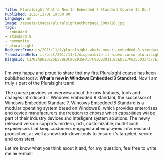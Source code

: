 ```yaml
---
Title: Pluralsight What's New In Embedded 8 Standard Course Is Out!
Published: 2013-11-01 19:00:00
Language: en
Image: /assets/images/pluralsightauthorpage_300x195.jpg
Tags:
- embedded
- standard 8
- community
- pluralsight
RedirectFrom: en/2013/11/1/pluralsight-whats-new-in-embedded-8-standard-course-is-out!.aspx
TranslatedRefs: it/post/2013/11/1/disponibile-il-nuovo-corso-pluralsight-whats-new-in-embedded-8-standard.md
DisqusId: C1A02ABD2DB25E57BEDC902936FA37F9BCB291132CED5E70635C0337377E1507
---
```

I'm very happy and proud to share that my first Pluralsight course has been published today: **<a href="http://pluralsight.com/training/Courses/TableOfContents/whats-new-windows-embedded8-standard" target="_blank">What's new in Windows Embedded 8 Standard</a>**. Now I am truly a part of the Pluralsight team!

<span>The course provides an overview about the new features, tools and changes introduced in Windows Embedded 8 Standard, the successor of Windows Embedded Standard 7. Windows Embedded 8 Standard is a modular operating system based on Windows 8, which provides enterprises and device manufacturers the freedom to choose which capabilities will be part of their industry devices and intelligent system solutions. The newly released version supports modern, rich, customizable, multi-touch experiences that keep customers engaged and employees informed and productive, as well as new lock-down tools to ensure it's targeted, secure and consistent.</span>

<span>Let me know what you think about it and, for any question, feel free to write me an e-mail!  
 </span>